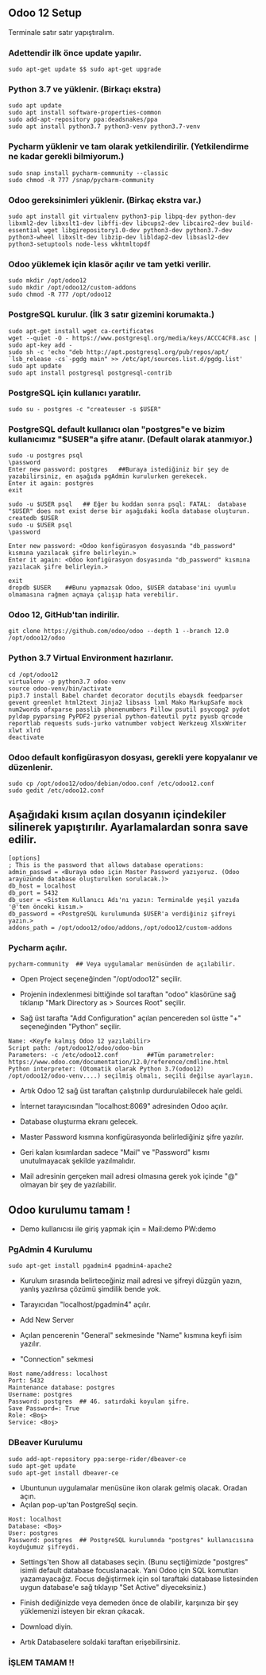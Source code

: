 ## Odoo 12 Setup

Terminale satır satır yapıştıralım.

### Adettendir ilk önce update yapılır.
 
```
sudo apt-get update $$ sudo apt-get upgrade
```


### Python 3.7 ve yüklenir. (Birkaçı ekstra)

```
sudo apt update
sudo apt install software-properties-common
sudo add-apt-repository ppa:deadsnakes/ppa
sudo apt install python3.7 python3-venv python3.7-venv
```

### Pycharm yüklenir ve tam olarak yetkilendirilir. (Yetkilendirme ne kadar gerekli bilmiyorum.)

```
sudo snap install pycharm-community --classic
sudo chmod -R 777 /snap/pycharm-community
```

### Odoo gereksinimleri yüklenir. (Birkaç ekstra var.)

```
sudo apt install git virtualenv python3-pip libpq-dev python-dev libxml2-dev libxslt1-dev libffi-dev libcups2-dev libcairo2-dev build-essential wget libgirepository1.0-dev python3-dev python3.7-dev python3-wheel libxslt-dev libzip-dev libldap2-dev libsasl2-dev python3-setuptools node-less wkhtmltopdf
```

### Odoo yüklemek için klasör açılır ve tam yetki verilir.

```
sudo mkdir /opt/odoo12
sudo mkdir /opt/odoo12/custom-addons
sudo chmod -R 777 /opt/odoo12
```

### PostgreSQL kurulur. (İlk 3 satır gizemini korumakta.)

```
sudo apt-get install wget ca-certificates 
wget --quiet -O - https://www.postgresql.org/media/keys/ACCC4CF8.asc | sudo apt-key add -
sudo sh -c 'echo "deb http://apt.postgresql.org/pub/repos/apt/ `lsb_release -cs`-pgdg main" >> /etc/apt/sources.list.d/pgdg.list'
sudo apt update
sudo apt install postgresql postgresql-contrib
```

### PostgreSQL için kullanıcı yaratılır. 

```
sudo su - postgres -c "createuser -s $USER"
```

### PostgreSQL default kullanıcı olan "postgres"e ve bizim kullanıcımız "$USER"a şifre atanır. (Default olarak atanmıyor.)

```
sudo -u postgres psql
\password
Enter new password: postgres   ##Buraya istediğiniz bir şey de yazabilirsiniz, en aşağıda pgAdmin kurulurken gerekecek.
Enter it again: postgres
exit
```
```
sudo -u $USER psql   ## Eğer bu koddan sonra psql: FATAL:  database "$USER" does not exist derse bir aşağıdaki kodla database oluşturun.
createdb $USER
sudo -u $USER psql
\password

Enter new password: <Odoo konfigürasyon dosyasında "db_password" kısmına yazılacak şifre belirleyin.>
Enter it again: <Odoo konfigürasyon dosyasında "db_password" kısmına yazılacak şifre belirleyin.>

exit
dropdb $USER    ##Bunu yapmazsak Odoo, $USER database'ini uyumlu olmamasına rağmen açmaya çalışıp hata verebilir.
```
### Odoo 12, GitHub'tan indirilir.

```
git clone https://github.com/odoo/odoo --depth 1 --branch 12.0 /opt/odoo12/odoo
```

### Python 3.7 Virtual Environment hazırlanır.
```
cd /opt/odoo12
virtualenv -p python3.7 odoo-venv
source odoo-venv/bin/activate
pip3.7 install Babel chardet decorator docutils ebaysdk feedparser gevent greenlet html2text Jinja2 libsass lxml Mako MarkupSafe mock num2words ofxparse passlib phonenumbers Pillow psutil psycopg2 pydot pyldap pyparsing PyPDF2 pyserial python-dateutil pytz pyusb qrcode reportlab requests suds-jurko vatnumber vobject Werkzeug XlsxWriter xlwt xlrd
deactivate
```

### Odoo default konfigürasyon dosyası, gerekli yere kopyalanır ve düzenlenir.
```
sudo cp /opt/odoo12/odoo/debian/odoo.conf /etc/odoo12.conf
sudo gedit /etc/odoo12.conf
```

## Aşağıdaki kısım açılan dosyanın içindekiler silinerek yapıştırılır. Ayarlamalardan sonra save edilir.
```
[options]
; This is the password that allows database operations:
admin_passwd = <Buraya odoo için Master Password yazıyoruz. (Odoo arayüzünde database oluşturulken sorulacak.)>
db_host = localhost
db_port = 5432
db_user = <Sistem Kullanıcı Adı'nı yazın: Terminalde yeşil yazıda '@'ten önceki kısım.>
db_password = <PostgreSQL kurulumunda $USER'a verdiğiniz şifreyi yazın.>
addons_path = /opt/odoo12/odoo/addons,/opt/odoo12/custom-addons
```
### Pycharm açılır.

```
pycharm-community  ## Veya uygulamalar menüsünden de açılabilir.
```

- Open Project seçeneğinden "/opt/odoo12" seçilir.

- Projenin indexlenmesi bittiğinde sol taraftan "odoo" klasörüne sağ tıklanıp "Mark Directory as > Sources Root" seçilir.

- Sağ üst tarafta "Add Configuration" açılan pencereden sol üstte "+" seçeneğinden "Python" seçilir.

```
Name: <Keyfe kalmış Odoo 12 yazılabilir>
Script path: /opt/odoo12/odoo/odoo-bin
Parameters: -c /etc/odoo12.conf        ##Tüm parametreler: https://www.odoo.com/documentation/12.0/reference/cmdline.html
Python interpreter: (Otomatik olarak Python 3.7(odoo12) /opt/odoo12/odoo-venv....) seçilmiş olmalı, seçili değilse ayarlayın.
```

- Artık Odoo 12 sağ üst taraftan çalıştırılıp durdurulabilecek hale geldi.

- İnternet tarayıcısından "localhost:8069" adresinden Odoo açılır. 
- Database oluşturma ekranı gelecek.
- Master Password kısmına konfigürasyonda belirlediğiniz şifre yazılır.
- Geri kalan kısımlardan sadece "Mail" ve "Password" kısmı unutulmayacak şekilde yazılmalıdır.
- Mail adresinin gerçeken mail adresi olmasına gerek yok içinde "@" olmayan bir şey de yazılabilir.

## Odoo kurulumu tamam !

- Demo kullanıcısı ile giriş yapmak için = Mail:demo PW:demo


### PgAdmin 4 Kurulumu

```
sudo apt-get install pgadmin4 pgadmin4-apache2
```

- Kurulum sırasında belirteceğiniz mail adresi ve şifreyi düzgün yazın, yanlış yazılırsa çözümü şimdilik bende yok.

- Tarayıcıdan "localhost/pgadmin4" açılır.
- Add New Server
- Açılan pencerenin "General" sekmesinde "Name" kısmına keyfi isim yazılır.
- "Connection" sekmesi

```
Host name/address: localhost
Port: 5432
Maintenance database: postgres
Username: postgres
Password: postgres  ## 46. satırdaki koyulan şifre.
Save Password=: True
Role: <Boş>
Service: <Boş>
```


### DBeaver Kurulumu
```
sudo add-apt-repository ppa:serge-rider/dbeaver-ce
sudo apt-get update
sudo apt-get install dbeaver-ce
```

- Ubuntunun uygulamalar menüsüne ikon olarak gelmiş olacak. Oradan açın.
- Açılan pop-up'tan PostgreSql seçin.

```
Host: localhost
Database: <Boş>
User: postgres
Password: postgres  ## PostgreSQL kurulumnda "postgres" kullanıcısına koyduğumuz şifreydi.
```

- Settings'ten Show all databases seçin. (Bunu seçtiğimizde "postgres" isimli default database focuslanacak. Yani Odoo için SQL komutları yazamayacağız. Focus değiştirmek için sol taraftaki database listesinden uygun database'e sağ tıklayıp "Set Active" diyeceksiniz.)

- Finish dediğinizde veya demeden önce de olabilir, karşınıza bir şey yüklemenizi isteyen bir ekran çıkacak.
- Download diyin.
- Artık Databaselere soldaki taraftan erişebilirsiniz.

### İŞLEM TAMAM !!

